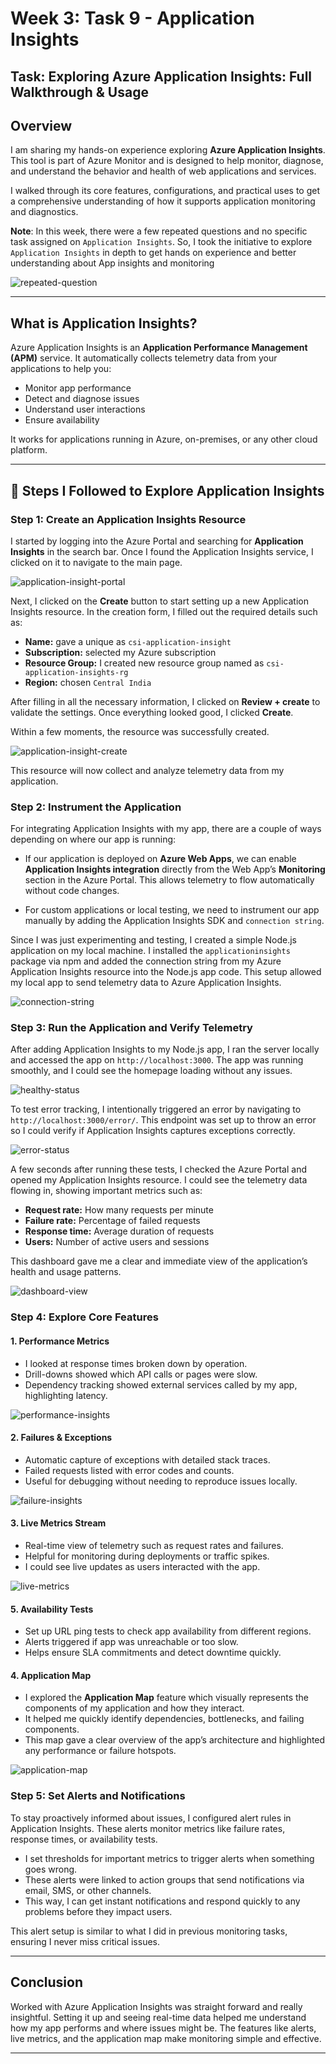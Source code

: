 # Week 3: Task 9 - Application Insights

## Task: Exploring Azure Application Insights: Full Walkthrough & Usage

## Overview

I am sharing my hands-on experience exploring **Azure Application Insights**. This tool is part of Azure Monitor and is designed to help monitor, diagnose, and understand the behavior and health of web applications and services.

I walked through its core features, configurations, and practical uses to get a comprehensive understanding of how it supports application monitoring and diagnostics.

**Note**: In this week, there were a few repeated questions and no specific task assigned on `Application Insights`. So, I took the initiative to explore `Application Insights` in depth to get hands on experience and better understanding about App insights and monitoring

![repeated-question](./snapshots/repeated-questions.jpg)

---

## What is Application Insights?

Azure Application Insights is an **Application Performance Management (APM)** service. It automatically collects telemetry data from your applications to help you:

- Monitor app performance
- Detect and diagnose issues
- Understand user interactions
- Ensure availability

It works for applications running in Azure, on-premises, or any other cloud platform.

---

## 🚀 Steps I Followed to Explore Application Insights

### Step 1: Create an Application Insights Resource

I started by logging into the Azure Portal and searching for **Application Insights** in the search bar. Once I found the Application Insights service, I clicked on it to navigate to the main page.

![application-insight-portal](./snapshots/application-insights.jpg)

Next, I clicked on the **Create** button to start setting up a new Application Insights resource. In the creation form, I filled out the required details such as:

- **Name:** gave a unique as `csi-application-insight`
- **Subscription:** selected my Azure subscription
- **Resource Group:** I created new resource group named as `csi-application-insights-rg`
- **Region:** chosen `Central India`

After filling in all the necessary information, I clicked on **Review + create** to validate the settings. Once everything looked good, I clicked **Create**.

Within a few moments, the resource was successfully created.

![application-insight-create](./snapshots/csi-app-insights.jpg)

This resource will now collect and analyze telemetry data from my application.

### Step 2: Instrument the Application

For integrating Application Insights with my app, there are a couple of ways depending on where our app is running:

- If our application is deployed on **Azure Web Apps**, we can enable **Application Insights integration** directly from the Web App’s **Monitoring** section in the Azure Portal. This allows telemetry to flow automatically without code changes.

- For custom applications or local testing, we need to instrument our app manually by adding the Application Insights SDK and `connection string`.

Since I was just experimenting and testing, I created a simple Node.js application on my local machine. I installed the `applicationinsights` package via npm and added the connection string from my Azure Application Insights resource into the Node.js app code. This setup allowed my local app to send telemetry data to Azure Application Insights.

![connection-string](./snapshots/connection-string.jpg)

### Step 3: Run the Application and Verify Telemetry

After adding Application Insights to my Node.js app, I ran the server locally and accessed the app on `http://localhost:3000`. The app was running smoothly, and I could see the homepage loading without any issues.

![healthy-status](./snapshots/app-runing.jpg)

To test error tracking, I intentionally triggered an error by navigating to `http://localhost:3000/error/`. This endpoint was set up to throw an error so I could verify if Application Insights captures exceptions correctly.

![error-status](./snapshots/app-error.jpg)

A few seconds after running these tests, I checked the Azure Portal and opened my Application Insights resource. I could see the telemetry data flowing in, showing important metrics such as:

- **Request rate:** How many requests per minute
- **Failure rate:** Percentage of failed requests
- **Response time:** Average duration of requests
- **Users:** Number of active users and sessions

This dashboard gave me a clear and immediate view of the application’s health and usage patterns.

![dashboard-view](./snapshots/app-insights-dashboar.jpg)

### Step 4: Explore Core Features

#### 1. **Performance Metrics**

- I looked at response times broken down by operation.
- Drill-downs showed which API calls or pages were slow.
- Dependency tracking showed external services called by my app, highlighting latency.

![performance-insights](./snapshots/performance%20dashboard.jpg)

#### 2. **Failures & Exceptions**

- Automatic capture of exceptions with detailed stack traces.
- Failed requests listed with error codes and counts.
- Useful for debugging without needing to reproduce issues locally.

![failure-insights](./snapshots/failure-insights.jpg)

#### 3. **Live Metrics Stream**

- Real-time view of telemetry such as request rates and failures.
- Helpful for monitoring during deployments or traffic spikes.
- I could see live updates as users interacted with the app.

![live-metrics](./snapshots/live-metrics.jpg)

#### 5. **Availability Tests**

- Set up URL ping tests to check app availability from different regions.
- Alerts triggered if app was unreachable or too slow.
- Helps ensure SLA commitments and detect downtime quickly.

#### 4. **Application Map**

- I explored the **Application Map** feature which visually represents the components of my application and how they interact.
- It helped me quickly identify dependencies, bottlenecks, and failing components.
- This map gave a clear overview of the app’s architecture and highlighted any performance or failure hotspots.

![application-map](./snapshots/applicaiton-map.jpg)

### Step 5: Set Alerts and Notifications

To stay proactively informed about issues, I configured alert rules in Application Insights. These alerts monitor metrics like failure rates, response times, or availability tests.

- I set thresholds for important metrics to trigger alerts when something goes wrong.
- These alerts were linked to action groups that send notifications via email, SMS, or other channels.
- This way, I can get instant notifications and respond quickly to any problems before they impact users.

This alert setup is similar to what I did in previous monitoring tasks, ensuring I never miss critical issues.

---

## Conclusion

Worked with Azure Application Insights was straight forward and really insightful. Setting it up and seeing real-time data helped me understand how my app performs and where issues might be. The features like alerts, live metrics, and the application map make monitoring simple and effective.

---
